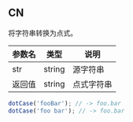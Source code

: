 ## CN

将字符串转换为点式。

|参数名|类型|说明|
|-----|----|---|
|str|string|源字符串|
|返回值|string|点式字符串|

```javascript
dotCase('fooBar'); // -> foo.bar
dotCase('foo bar'); // -> foo.bar
```